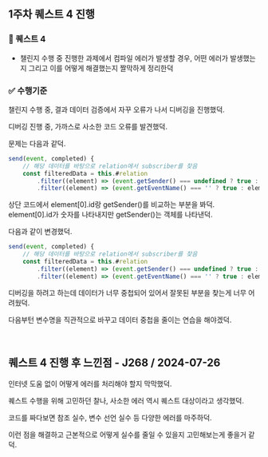 ## 1주차 퀘스트 4 진행

### 🐥 퀘스트 4

- 챌린지 수행 중 진행한 과제에서 컴파일 에러가 발생할 경우, 어떤 에러가 발생했는지 그리고 이를 어떻게 해결했는지 짤막하게 정리한덕

### ✅ 수행기준

챌린지 수행 중, 결과 데이터 검증에서 자꾸 오류가 나서 디버깅을 진행했덕.

디버깅 진행 중, 가까스로 사소한 코드 오류를 발견했덕.

문제는 다음과 같덕.

```javascript
send(event, completed) {
    // 해당 데이터를 바탕으로 relation에서 subscriber를 찾음
    const filteredData = this.#relation
        .filter((element) => (event.getSender() === undefined ? true : element[0].id === event.getSender()))
        .filter((element) => (event.getEventName() === '' ? true : element[1] === event.getEventName()));
```

상단 코드에서 element[0].id랑 getSender()를 비교하는 부분을 봐덕. element[0].id가 숫자를 나타내지만 getSender()는 객체를 나타낸덕.

다음과 같이 변경했덕.

```javascript
send(event, completed) {
    // 해당 데이터를 바탕으로 relation에서 subscriber를 찾음
    const filteredData = this.#relation
        .filter((element) => (event.getSender() === undefined ? true : element[0].id === event.getSenderId()))
        .filter((element) => (event.getEventName() === '' ? true : element[1] === event.getEventName()));
```

디버깅을 하려고 하는데 데이터가 너무 중첩되어 있어서 잘못된 부분을 찾는게 너무 어려웠덕.

다음부턴 변수명을 직관적으로 바꾸고 데이터 중첩을 줄이는 연습을 해야겠덕.

<br>

## 퀘스트 4 진행 후 느낀점 - J268 / 2024-07-26

인터넷 도움 없이 어떻게 에러를 처리해야 할지 막막했덕.

퀘스트 수행을 위해 고민하던 찰나, 사소한 에러 역시 퀘스트 대상이라고 생각했덕.

코드를 짜다보면 참조 실수, 변수 선언 실수 등 다양한 에러를 마주하덕.

이런 점을 해결하고 근본적으로 어떻게 실수를 줄일 수 있을지 고민해보는게 좋을거 같덕.
